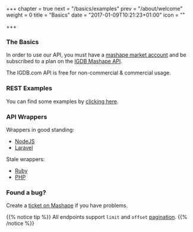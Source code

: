 +++
chapter = true
next = "/basics/examples"
prev = "/about/welcome"
weight = 0
title = "Basics"
date = "2017-01-09T10:21:23+01:00"
icon = "<b class='fa fa-cube'></b>"

+++

### The Basics

In order to use our API, you must have a [mashape market account](https://market.mashape.com/signup) and be subscribed to a plan on the [IGDB Mashape API](https://market.mashape.com/igdbcom/internet-game-database).
  
The IGDB.com API is free for non-commercial & commercial usage.

### REST Examples

You can find some examples by [clicking here](./examples).

### API Wrappers

Wrappers in good standing:

- [NodeJS](https://github.com/igdb/igdb-api-node)
- [Laravel](https://github.com/messerli90/igdb)

Stale wrappers:

- [Ruby](https://github.com/ahmetabdi/igdb)
- [PHP](https://github.com/igdb/igdb-api-php)

### Found a bug?

Create a [ticket on Mashape](https://market.mashape.com/igdbcom/internet-game-database/support) if you have problems.

{{% notice tip %}}
All endpoints support `limit` and `offset` [pagination](/api/references/pagination).
{{% /notice %}}